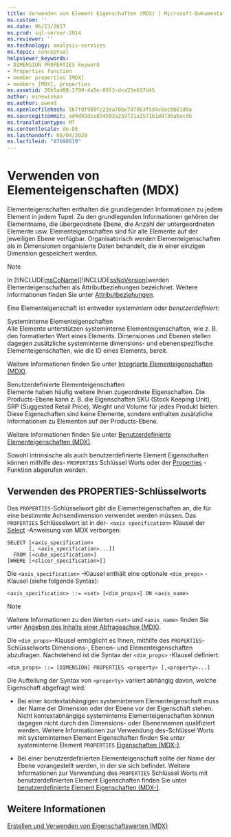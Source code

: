 ```yaml
---
title: Verwenden von Element Eigenschaften (MDX) | Microsoft-Dokumentation
ms.custom: ''
ms.date: 06/13/2017
ms.prod: sql-server-2014
ms.reviewer: ''
ms.technology: analysis-services
ms.topic: conceptual
helpviewer_keywords:
- DIMENSION PROPERTIES keyword
- Properties function
- member properties [MDX]
- members [MDX], properties
ms.assetid: 26b5ad08-3799-4a5e-89f3-dca25e637d45
author: minewiskan
ms.author: owend
ms.openlocfilehash: 5b7fdf989fc23ea70be7d7863f5d4c6ac0b61d8a
ms.sourcegitcommit: ad4d92dce894592a259721a1571b1d8736abacdb
ms.translationtype: MT
ms.contentlocale: de-DE
ms.lasthandoff: 08/04/2020
ms.locfileid: "87698619"
---
```

# <a name="using-member-properties-mdx"></a>Verwenden von Elementeigenschaften (MDX)
  Elementeigenschaften enthalten die grundlegenden Informationen zu jedem Element in jedem Tupel. Zu den grundlegenden Informationen gehören der Elementname, die übergeordnete Ebene, die Anzahl der untergeordneten Elemente usw. Elementeigenschaften sind für alle Elemente auf der jeweiligen Ebene verfügbar. Organisatorisch werden Elementeigenschaften als in Dimensionen organisierte Daten behandelt, die in einer einzigen Dimension gespeichert werden.  
  
> [!NOTE]  
>  In [!INCLUDE[msCoName](../../../includes/msconame-md.md)][!INCLUDE[ssNoVersion](../../../includes/ssnoversion-md.md)]werden Elementeigenschaften als Attributbeziehungen bezeichnet. Weitere Informationen finden Sie unter [Attributbeziehungen](../../multidimensional-models-olap-logical-dimension-objects/attribute-relationships.md).  
  
 Eine Elementeigenschaft ist entweder *systemintern* oder *benutzerdefiniert*:  
  
 Systeminterne Elementeigenschaften  
 Alle Elemente unterstützen systeminterne Elementeigenschaften, wie z. B. den formatierten Wert eines Elements. Dimensionen und Ebenen stellen dagegen zusätzliche systeminterne dimensions- und ebenenspezifische Elementeigenschaften, wie die ID eines Elements, bereit.  
  
 Weitere Informationen finden Sie unter [Integrierte Elementeigenschaften &#40;MDX&#41;](mdx-member-properties-intrinsic-member-properties.md).  
  
 Benutzerdefinierte Elementeigenschaften  
 Elemente haben häufig weitere ihnen zugeordnete Eigenschaften. Die Products-Ebene kann z. B. die Eigenschaften SKU (Stock Keeping Unit), SRP (Suggested Retail Price), Weight und Volume für jedes Produkt bieten. Diese Eigenschaften sind keine Elemente, sondern enthalten zusätzliche Informationen zu Elementen auf der Products-Ebene.  
  
 Weitere Informationen finden Sie unter [Benutzerdefinierte Elementeigenschaften &#40;MDX&#41;](mdx-member-properties-user-defined-member-properties.md).  
  
 Sowohl intrinsische als auch benutzerdefinierte Element Eigenschaften können mithilfe des- `PROPERTIES` Schlüssel Worts oder der [Properties](/sql/mdx/properties-mdx) -Funktion abgerufen werden.  
  
## <a name="using-the-properties-keyword"></a>Verwenden des PROPERTIES-Schlüsselworts  
 Das `PROPERTIES`-Schlüsselwort gibt die Elementeigenschaften an, die für eine bestimmte Achsendimension verwendet werden müssen. Das `PROPERTIES` Schlüsselwort ist in der- `<axis specification>` Klausel der [Select](/sql/mdx/mdx-data-manipulation-select) -Anweisung von MDX verborgen:  
  
```  
SELECT [<axis_specification>  
       [, <axis_specification>...]]  
  FROM [<cube_specification>]  
[WHERE [<slicer_specification>]]  
```  
  
 Die `<axis_specification>` -Klausel enthält eine optionale `<dim_props>` -Klausel (siehe folgende Syntax):  
  
```  
<axis_specification> ::= <set> [<dim_props>] ON <axis_name>  
```  
  
> [!NOTE]  
>  Weitere Informationen zu den Werten `<set>` und `<axis_name>` finden Sie unter [Angeben des Inhalts einer Abfrageachse &#40;MDX&#41;](mdx-query-and-slicer-axes-specify-the-contents-of-a-query-axis.md).  
  
 Die `<dim_props>`-Klausel ermöglicht es Ihnen, mithilfe des `PROPERTIES`-Schlüsselworts Dimensions-, Ebenen- und Elementeigenschaften abzufragen. Nachstehend ist die Syntax der `<dim_props>` -Klausel definiert:  
  
```  
<dim_props> ::= [DIMENSION] PROPERTIES <property> [,<property>...]  
```  
  
 Die Aufteilung der Syntax von `<property>` variiert abhängig davon, welche Eigenschaft abgefragt wird:  
  
-   Bei einer kontextabhängigen systeminternen Elementeigenschaft muss der Name der Dimension oder der Ebene vor der Eigenschaft stehen. Nicht kontextabhängige systeminterne Elementeigenschaften können dagegen nicht durch den Dimensions- oder Ebenennamen qualifiziert werden. Weitere Informationen zur Verwendung des-Schlüssel Worts mit systeminternen Element Eigenschaften finden Sie unter systeminterne Element `PROPERTIES` [Eigenschaften &#40;MDX-&#41;](mdx-member-properties-intrinsic-member-properties.md).  
  
-   Bei einer benutzerdefinierten Elementeigenschaft sollte der Name der Ebene vorangestellt werden, in der sie sich befindet. Weitere Informationen zur Verwendung des `PROPERTIES` Schlüssel Worts mit benutzerdefinierten Element Eigenschaften finden Sie unter [benutzerdefinierte Element Eigenschaften &#40;MDX-&#41;](mdx-member-properties-user-defined-member-properties.md).  
  
## <a name="see-also"></a>Weitere Informationen  
 [Erstellen und Verwenden von Eigenschaftswerten &#40;MDX&#41;](../../creating-and-using-property-values-mdx.md)  
  
  
